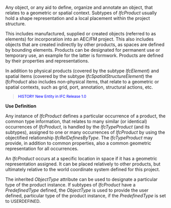﻿Any object, or any aid to define, organize and annotate an object, that relates to a geometric or spatial context. Subtypes of _IfcProduct_ usually hold a shape representation and a local placement within the project structure.

This includes manufactured, supplied or created objects (referred to as elements) for incorporation into an AEC/FM project. This also includes objects that are created indirectly by other products, as spaces are defined by bounding elements. Products can be designated for permanent use or temporary use, an example for the latter is formwork. Products are defined by their properties and representations.

In addition to physical products (covered by the subtype _IfcElement_) and spatial items (covered by the subtype _IfcSpatialStructureElement_) the _IfcProduct_ also includes non-physical items, that relate to a geometric or spatial contexts, such as grid, port, annotation, structural actions, etc.

> <small><font color="#0000ff">HISTORY
New Entity in IFC Release 1.0</font></small>

**Use Definition**

Any instance of _IfcProduct_ defines a particular occurrence of a product, the common type information, that relates to many similar (or identical) occurrences of _IfcProduct_, is handled by the _IfcTypeProduct_ (and its subtypes), assigned to one or many occurrences of _IfcProduct_ by using the objectified relationship _IfcRelDefinesByType_. The _IfcTypeProduct_ may provide, in addition to common properties, also a common geometric representation for all occurrences.

An _IfcProduct_ occurs at a specific location in space if it has a geometric representation assigned. It can be placed relatively to other products, but ultimately relative to the world coordinate system defined for this project.

The inherited _ObjectType_ attribute can be used to designate a particular type of the product instance. If subtypes of _IfcProduct_ have a _PredefinedType_ defined, the _ObjectType_ is used to provide the user defined, particular type of the product instance, if the _PredefinedType_ is set to <font size="-1">USERDEFINED</font>.